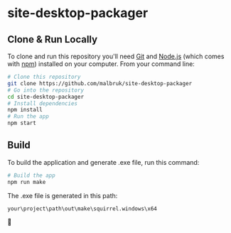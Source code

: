 # site-desktop-packager

## Clone & Run Locally

To clone and run this repository you'll need [Git](https://git-scm.com) and [Node.js](https://nodejs.org/en/download/) (which comes with [npm](http://npmjs.com)) installed on your computer. From your command line:

```bash
# Clone this repository
git clone https://github.com/malbruk/site-desktop-packager
# Go into the repository
cd site-desktop-packager
# Install dependencies
npm install
# Run the app
npm start
```

## Build

To build the application and generate .exe file, run this command:

```bash
# Build the app
npm run make
```

The .exe file is generated in this path:

`your\project\path\out\make\squirrel.windows\x64`

🚀

